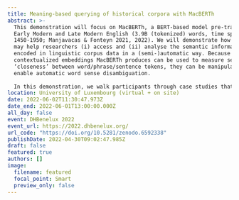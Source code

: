 ```yaml
---
title: Meaning-based querying of historical corpora with MacBERTh
abstract: >-
  This demonstration will focus on MacBERTh, a BERT-based model pre-trained on
  Early Modern and Late Modern English (3.9B (tokenized) words, time span:
  1450-1950; Manjavacas & Fonteyn 2021, 2022). We will demonstrate how MacBERTh
  may help researchers (i) access and (ii) analyse the semantic information
  encoded in linguistic corpus data in a (semi-)automatic way. Because the
  contextualized embeddings MacBERTh produces can be used to measure semantic
  ‘closeness’ between word/phrase/sentence tokens, they can be manipulated to
  enable automatic word sense disambiguation. 
  
  In this demonstration, we walk participants through case studies that show how MacBERTh can be fine-tuned for historical word sense disambiguation, and we introduce an example case study in humanities research where automated word sense disambiguation is relevant.
location: University of Luxembourg (virtual + on site)
date: 2022-06-02T11:30:47.973Z
date_end: 2022-06-01T13:00:00.000Z
all_day: false
event: DHBenelux 2022
event_url: https://2022.dhbenelux.org/
url_code: "https://doi.org/10.5281/zenodo.6592338"
publishDate: 2022-04-30T09:02:47.985Z
draft: false
featured: true
authors: []
image:
  filename: featured
  focal_point: Smart
  preview_only: false
---
```

